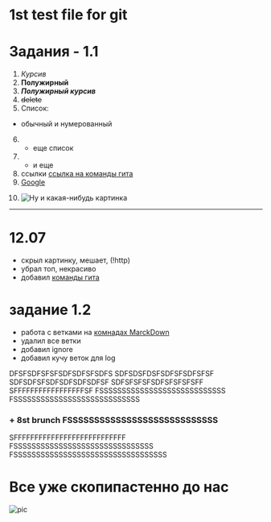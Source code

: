 # 1st test file for git

# Задания - 1.1

1. *Курсив*
2. **Полужирный**
3. ***Полужирный курсив***
4. ~~delete~~
5. Список: 
* обычный и нумерованный
6. + еще список
7. - и еще
8. ссылки [ссылка на команды гита](Git&Mark\gitComm.md)
9.  [Google][1]

[1]: https://www.google.com (сайт гугла)

10. ![Ну и какая-нибудь картинка](!https://mir-s3-cdn-cf.behance.net/project_modules/max_1200/7e711331903197.56660bdba5f27.jpg)


----
#  **12.07**


+ скрыл картинку, мешает, (!http)
+ убрал топ, некрасиво 
+ добавил [команды гита](Git&Mark\gitComm.md)
# задание 1.2

+ работа с ветками на [комнадах MarckDown](Git&Mark\markComm.md) 
+ удалил все ветки
+ добавил ignore
+ добавил кучу веток для log

DFSFSDFSFSFSDFSDFSFSDFS
SDFSDSFDSFSDFSFSDFSFSF  
SDFSDFSFSDFSDFSDFSDFSF
SDFSFSFSFSDFSFSFSFSFF
SFFFFFFFFFFFFFFFFFSF
FSSSSSSSSSSSSSSSSSSSSSSSSSSSS
FSSSSSSSSSSSSSSSSSSSSSSSSSSSS
### + 8st brunch FSSSSSSSSSSSSSSSSSSSSSSSSSSSS
SFFFFFFFFFFFFFFFFFFFFFFFFFFF
FSSSSSSSSSSSSSSSSSSSSSSSSSSSSSSS
FSSSSSSSSSSSSSSSSSSSSSSSSSSSSSSSSSS




# Все уже скопипастенно до нас
![pic](all2.jpg)


